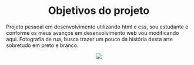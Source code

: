 <h1 align="center"> Objetivos do projeto </h1>

Projeto pessoal em desenvolvimento utilizando html e css, sou estudante e conforme os meus avanços em desenvolvimento web vou modificando aqui.
Fotografia de rua, busca trazer um pouco da história desta arte sobretudo em preto e branco.

<p align="center">
<img loading="lazy" src="http://img.shields.io/static/v1?label=STATUS&message=EM%20DESENVOLVIMENTO&color=GREEN&style=for-the-badge"/>
</p>
